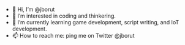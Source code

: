 - 👋 Hi, I’m @jborut
- 👀 I’m interested in coding and thinkering.
- 🌱 I’m currently learning game development, script writing, and IoT development.
- 📫 How to reach me: ping me on Twitter @jborut

<!---
jborut/jborut is a ✨ special ✨ repository because its `README.md` (this file) appears on your GitHub profile.
You can click the Preview link to take a look at your changes.
--->
